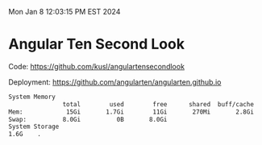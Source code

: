 Mon Jan  8 12:03:15 PM EST 2024

# Angular Ten Second Look

Code: https://github.com/kusl/angulartensecondlook

Deployment: https://github.com/angularten/angularten.github.io

```bash
System Memory
               total        used        free      shared  buff/cache   available
Mem:            15Gi       1.7Gi        11Gi       270Mi       2.8Gi        13Gi
Swap:          8.0Gi          0B       8.0Gi
System Storage
1.6G	.
```
```bash
